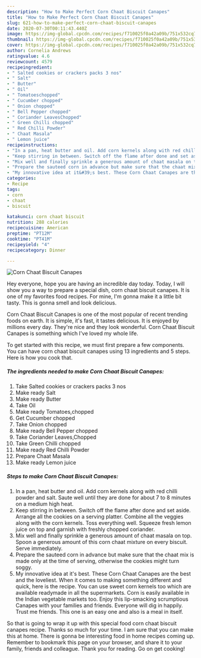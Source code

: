 ```yaml
---
description: "How to Make Perfect Corn Chaat Biscuit Canapes"
title: "How to Make Perfect Corn Chaat Biscuit Canapes"
slug: 621-how-to-make-perfect-corn-chaat-biscuit-canapes
date: 2020-07-30T00:11:43.440Z
image: https://img-global.cpcdn.com/recipes/f710025f0a42a09b/751x532cq70/corn-chaat-biscuit-canapes-recipe-main-photo.jpg
thumbnail: https://img-global.cpcdn.com/recipes/f710025f0a42a09b/751x532cq70/corn-chaat-biscuit-canapes-recipe-main-photo.jpg
cover: https://img-global.cpcdn.com/recipes/f710025f0a42a09b/751x532cq70/corn-chaat-biscuit-canapes-recipe-main-photo.jpg
author: Cornelia Andrews
ratingvalue: 4.6
reviewcount: 4579
recipeingredient:
- " Salted cookies or crackers packs 3 nos"
- " Salt"
- " Butter"
- " Oil"
- " Tomatoeschopped"
- " Cucumber chopped"
- " Onion chopped"
- " Bell Pepper chopped"
- " Coriander LeavesChopped"
- " Green Chilli chopped"
- " Red Chilli Powder"
- " Chaat Masala"
- " Lemon juice"
recipeinstructions:
- "In a pan, heat butter and oil. Add corn kernels along with red chilli powder and salt. Saute well until they are done for about 7 to 8 minutes on a medium high heat."
- "Keep stirring in between. Switch off the flame after done and set aside. Arrange all the cookies on a serving platter. Combine all the veggies along with the corn kernels. Toss everything well. Squeeze fresh lemon juice on top and garnish with freshly chopped coriander."
- "Mix well and finally sprinkle a generous amount of chaat masala on top. Spoon a generous amount of this corn chaat mixture on every biscuit. Serve immediately."
- "Prepare the sauteed corn in advance but make sure that the chaat mix is made only at the time of serving, otherwise the cookies might turn soggy."
- "My innovative idea at it&#39;s best. These Corn Chaat Canapes are the best and the loveliest. When it comes to making something different and quick, here is the recipe. You can use sweet corn kernels too which are available readymade in all the supermarkets. Corn is easily available in the Indian vegetable markets too. Enjoy this lip-smacking scrumptious Canapes with your families and friends. Everyone will dig in happily. Trust me friends. This one is an easy one and also is a meal in itself."
categories:
- Recipe
tags:
- corn
- chaat
- biscuit

katakunci: corn chaat biscuit 
nutrition: 288 calories
recipecuisine: American
preptime: "PT12M"
cooktime: "PT41M"
recipeyield: "4"
recipecategory: Dinner

---
```



![Corn Chaat Biscuit Canapes](https://img-global.cpcdn.com/recipes/f710025f0a42a09b/751x532cq70/corn-chaat-biscuit-canapes-recipe-main-photo.jpg)

Hey everyone, hope you are having an incredible day today. Today, I will show you a way to prepare a special dish, corn chaat biscuit canapes. It is one of my favorites food recipes. For mine, I'm gonna make it a little bit tasty. This is gonna smell and look delicious.



Corn Chaat Biscuit Canapes is one of the most popular of recent trending foods on earth. It is simple, it's fast, it tastes delicious. It is enjoyed by millions every day. They're nice and they look wonderful. Corn Chaat Biscuit Canapes is something which I've loved my whole life.


To get started with this recipe, we must first prepare a few components. You can have corn chaat biscuit canapes using 13 ingredients and 5 steps. Here is how you cook that.

<!--inarticleads1-->

##### The ingredients needed to make Corn Chaat Biscuit Canapes:

1. Take  Salted cookies or crackers packs 3 nos
1. Make ready  Salt
1. Make ready  Butter
1. Take  Oil
1. Make ready  Tomatoes,chopped
1. Get  Cucumber chopped
1. Take  Onion chopped
1. Make ready  Bell Pepper chopped
1. Take  Coriander Leaves,Chopped
1. Take  Green Chilli chopped
1. Make ready  Red Chilli Powder
1. Prepare  Chaat Masala
1. Make ready  Lemon juice




<!--inarticleads2-->

##### Steps to make Corn Chaat Biscuit Canapes:

1. In a pan, heat butter and oil. Add corn kernels along with red chilli powder and salt. Saute well until they are done for about 7 to 8 minutes on a medium high heat.
1. Keep stirring in between. Switch off the flame after done and set aside. Arrange all the cookies on a serving platter. Combine all the veggies along with the corn kernels. Toss everything well. Squeeze fresh lemon juice on top and garnish with freshly chopped coriander.
1. Mix well and finally sprinkle a generous amount of chaat masala on top. Spoon a generous amount of this corn chaat mixture on every biscuit. Serve immediately.
1. Prepare the sauteed corn in advance but make sure that the chaat mix is made only at the time of serving, otherwise the cookies might turn soggy.
1. My innovative idea at it&#39;s best. These Corn Chaat Canapes are the best and the loveliest. When it comes to making something different and quick, here is the recipe. You can use sweet corn kernels too which are available readymade in all the supermarkets. Corn is easily available in the Indian vegetable markets too. Enjoy this lip-smacking scrumptious Canapes with your families and friends. Everyone will dig in happily. Trust me friends. This one is an easy one and also is a meal in itself.




So that is going to wrap it up with this special food corn chaat biscuit canapes recipe. Thanks so much for your time. I am sure that you can make this at home. There is gonna be interesting food in home recipes coming up. Remember to bookmark this page on your browser, and share it to your family, friends and colleague. Thank you for reading. Go on get cooking!
